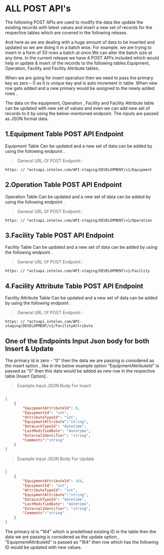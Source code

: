 # ALL POST API's 

The following POST APIs are used to modify the data like update the existing records with latest values and insert a new set of records for the respective tables which are covered in the following release.

And here as we are dealing with a huge amount of data to be inserted and updated so we are doing it in a batch wise. For example, we are trying to insert in a form of 50 rows a batch at once.We can alter the batch size at any time. In the current release we have 4 POST API’s included which would help in update & insert of the records to the following tables Equipment, Operation, Facility and Facility Attribute tables.

When we are going for insert operation then we need to pass the primary key as zero – 0 as it is unique key and is auto increment in table. When new row gets added and a new primary would be assigned to the newly added rows .

The data on the equipment, Operation , Facility and Facility Attribute table can be updated with new set of values and even we can add new set of records to it by using the below-mentioned endpoint. The inputs are passed as JSON format data.

## 1.Equipment Table POST API Endpoint 

Equipment Table Can be updated and a new set of data can be added by using the following endpoint .

> General URL Of POST Endpoint : 

```
https: // *actsapi.intelex.com/API-staging/DEVELOPMENT/v1/Equipment
```

## 2.Operation Table POST API Endpoint 

Operation Table Can be updated and a new set of data can be added by using the following endpoint .

> General URL Of POST Endpoint : 

```
https: // *actsapi.intelex.com/API-staging/DEVELOPMENT/v1/Operation
```

## 3.Facility Table POST API Endpoint 

Facility Table Can be updated and a new set of data can be added by using the following endpoint .

> General URL Of POST Endpoint : 

```
https: // *actsapi.intelex.com/API-staging/DEVELOPMENT/v1/Facility
```

## 4.Facility Attribute Table POST API Endpoint 

Facility Attribute Table Can be updated and a new set of data can be added by using the following endpoint .

> General URL Of POST Endpoint : 

```
https: // *actsapi.intelex.com/API-staging/DEVELOPMENT/v1/FacilityAttribute 
```

## One of the Endpoints Input Json body for both Insert & Update 

The primary id is zero - "0" then the data we are passing is considered as the insert option , like in the below example option 
"EquipmentAttributeId" is passed as "0" then this data would be added as new row in the respective table [Insert Option] . 

> Example Input JSON Body For Insert 

```json

[
    {
        "EquipmentAttributeId": 0,
        "EquipmentId": "int",
        "AttributeTypeId": "int",
		"EquipmentAttribute":"string",
        "DataLockTypeId": "datetime",
        "LastModifiedDate": "datetime",
        "ExternalIdentifier": "string",
		"Comments":"string"
    }
]
```

> Example Input JSON Body For Update 

```json

[
    {
        "EquipmentAttributeId": 164,
        "EquipmentId": "int",
        "AttributeTypeId": "int",
		"EquipmentAttribute":"string",
        "DataLockTypeId": "datetime",
        "LastModifiedDate": "datetime",
        "ExternalIdentifier": "string",
		"Comments":"string"
    }
]
```

The primary id is "164" which is predefined existing ID in the table then the data we are passing is considered as the update option , 
"EquipmentAttributeId" is passed as "164" then row which has the following ID would be updated with new values. 